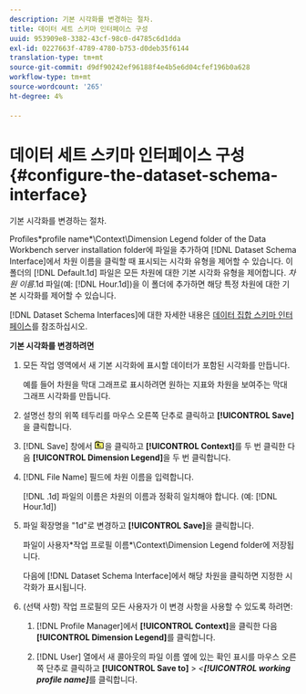 ```yaml
---
description: 기본 시각화를 변경하는 절차.
title: 데이터 세트 스키마 인터페이스 구성
uuid: 953909e8-3382-43cf-98c0-d4785c6d1dda
exl-id: 0227663f-4789-4780-b753-d0deb35f6144
translation-type: tm+mt
source-git-commit: d9df90242ef96188f4e4b5e6d04cfef196b0a628
workflow-type: tm+mt
source-wordcount: '265'
ht-degree: 4%

---
```


# 데이터 세트 스키마 인터페이스 구성{#configure-the-dataset-schema-interface}

기본 시각화를 변경하는 절차.

Profiles\*profile name*\Context\Dimension Legend folder of the Data Workbench server installation folder에 파일을 추가하여 [!DNL Dataset Schema Interface]에서 차원 이름을 클릭할 때 표시되는 시각화 유형을 제어할 수 있습니다. 이 폴더의 [!DNL Default.1d] 파일은 모든 차원에 대한 기본 시각화 유형을 제어합니다. *차원 이름*.1d 파일(예: [!DNL Hour.1d])을 이 폴더에 추가하면 해당 특정 차원에 대한 기본 시각화를 제어할 수 있습니다.

[!DNL Dataset Schema Interfaces]에 대한 자세한 내용은 [데이터 집합 스키마 인터페이스](../../../home/c-get-started/c-admin-intrf/c-dtst-sch-intrf.md#concept-e147b3a5b542453ca2b121e1c85bb175)를 참조하십시오.

**기본 시각화를 변경하려면**

1. 모든 작업 영역에서 새 기본 시각화에 표시할 데이터가 포함된 시각화를 만듭니다.

   예를 들어 차원을 막대 그래프로 표시하려면 원하는 지표와 차원을 보여주는 막대 그래프 시각화를 만듭니다.

1. 설명선 창의 위쪽 테두리를 마우스 오른쪽 단추로 클릭하고 **[!UICONTROL Save]**&#x200B;을 클릭합니다.
1. [!DNL Save] 창에서 ![](assets/btn_folder_up.png)을 클릭하고 **[!UICONTROL Context]**&#x200B;를 두 번 클릭한 다음 **[!UICONTROL Dimension Legend]**&#x200B;을 두 번 클릭합니다.
1. [!DNL File Name] 필드에 차원 이름을 입력합니다.

   [!DNL .1d] 파일의 이름은 차원의 이름과 정확히 일치해야 합니다. (예: [!DNL Hour.1d])

1. 파일 확장명을 &quot;1d&quot;로 변경하고 **[!UICONTROL Save]**&#x200B;을 클릭합니다.

   파일이 사용자\*작업 프로필 이름*\Context\Dimension Legend folder에 저장됩니다.

   다음에 [!DNL Dataset Schema Interface]에서 해당 차원을 클릭하면 지정한 시각화가 표시됩니다.

1. (선택 사항) 작업 프로필의 모든 사용자가 이 변경 사항을 사용할 수 있도록 하려면:

   1. [!DNL Profile Manager]에서 **[!UICONTROL Context]**&#x200B;을 클릭한 다음 **[!UICONTROL Dimension Legend]**&#x200B;를 클릭합니다.

   1. [!DNL User] 열에서 새 콜아웃의 파일 이름 옆에 있는 확인 표시를 마우스 오른쪽 단추로 클릭하고 **[!UICONTROL Save to]** > *&lt;**[!UICONTROL working profile name]***&#x200B;를 클릭합니다.
